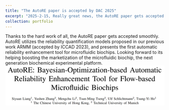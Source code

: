 ```yaml
---
title: "The AutoRE paper is accepted by DAC 2025"
excerpt: "2025-2-15, Really great news, the AutoRE paper gets accepted by DAC this year!<br/><img src='/images/dac2.png'>"
collection: portfolio
---
```


Thanks to the hard work of all, the AutoRE paper gets accepted smoothly.
AutoRE utilizes the reliability quantification models proposed in our previous work ARMM (accepted by ICCAD 2023), and presents the first automatic reliability enhancement tool for microfluidic biochips. Looking forward to its helping boosting the marketization of the microfluidic biochip, the next generation biochemical experimental platform.
<br/><img src='/images/dac2.png'>


